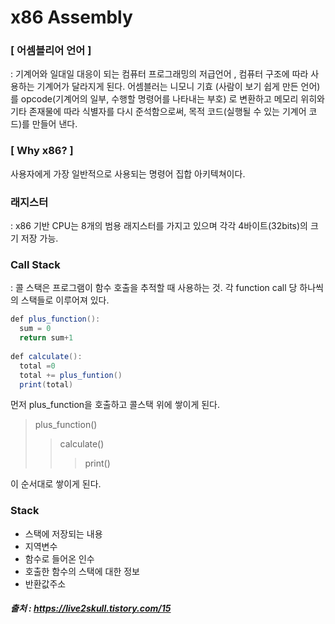 # x86 Assembly

### [ 어셈블리어 언어 ]

 : 기계어와 일대일 대응이 되는 컴퓨터 프로그래밍의 저급언어 , 컴퓨터 구조에 따라 사용하는 기계어가 달라지게 된다. 어셈블러는 니모니 기효 (사람이 보기 쉽게 만든 언어)를 opcode(기계어의 일부, 수행할 명령어를 나타내는 부호) 로 변환하고 메모리 위히와 기타 존재물에 따라 식별자를 다시 준석함으로써, 목적 코드(실행될 수 있는 기계어 코드)를 만들어 낸다.

### [ Why x86? ]
 사용자에게 가장 일반적으로 사용되는 명령어 집합 아키텍쳐이다.
 
### 래지스터
 : x86 기반 CPU는 8개의 범용 래지스터를 가지고 있으며 각각 4바이트(32bits)의 크기 저장 가능.

### Call Stack
 : 콜 스택은 프로그램이 함수 호출을 추적할 때 사용하는 것. 각 function call 당 하나씩의 스택들로 이루어져 있다. 

```java
def plus_function():
  sum = 0
  return sum+1
  
def calculate():
  total =0
  total += plus_funtion()
  print(total)

```

 먼저 plus_function을 호출하고 콜스택 위에 쌓이게 된다. 

> plus_function()
> >   calculate()
> > > print()

 이 순서대로 쌓이게 된다.

### Stack
+ 스택에 저장되는 내용
+  지역변수
+  함수로 들어온 인수
+  호출한 함수의 스택에 대한 정보
+  반환값주소 







##### 출처 : https://live2skull.tistory.com/15

